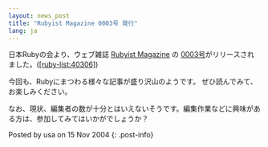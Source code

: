 ```yaml
---
layout: news_post
title: "Rubyist Magazine 0003号 発行"
lang: ja
---
```


日本Rubyの会より、ウェブ雑誌 [Rubyist Magazine][1] の
[0003号][2]がリリースされました。([\[ruby-list:40306\]][3])

今回も、Rubyにまつわる様々な記事が盛り沢山のようです。 ぜひ読んでみて、お楽しみください。

なお、現状、編集者の数が十分とはいえないそうです。編集作業などに興味がある方は、参加してみてはいかがでしょうか？

Posted by usa on 15 Nov 2004
{: .post-info}



[1]: http://jp.rubyist.net/magazine/ 
[2]: http://jp.rubyist.net/magazine/?0003 
[3]: http://blade.nagaokaut.ac.jp/cgi-bin/scat.rb/ruby/ruby-list/40306 
